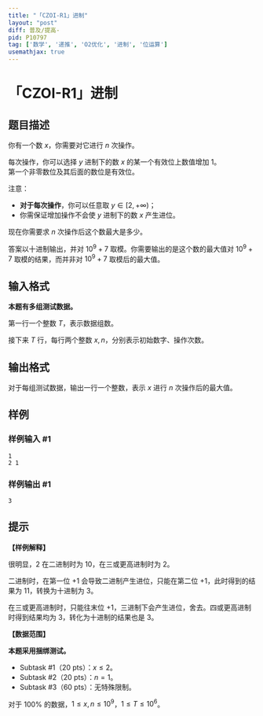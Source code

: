 ```yaml
---
title: "「CZOI-R1」进制"
layout: "post"
diff: 普及/提高-
pid: P10797
tag: ['数学', '递推', 'O2优化', '进制', '位运算']
usemathjax: true
---
```


# 「CZOI-R1」进制
## 题目描述

你有一个数 $x$，你需要对它进行 $n$ 次操作。

每次操作，你可以选择 $y$ 进制下的数 $x$ 的某一个有效位上数值增加 $1$。  
第一个非零数位及其后面的数位是有效位。

注意：
* **对于每次操作**，你可以任意取 $y\in[2,+\infty)$；
* 你需保证增加操作不会使 $y$ 进制下的数 $x$ 产生进位。

现在你需要求 $n$ 次操作后这个数最大是多少。

答案以十进制输出，并对 $10^9+7$ 取模。你需要输出的是这个数的最大值对 $10^9+7$ 取模的结果，而并非对 $10^9+7$ 取模后的最大值。
## 输入格式

**本题有多组测试数据。**

第一行一个整数 $T$，表示数据组数。

接下来 $T$ 行，每行两个整数 $x,n$，分别表示初始数字、操作次数。
## 输出格式

对于每组测试数据，输出一行一个整数，表示 $x$ 进行 $n$ 次操作后的最大值。
## 样例

### 样例输入 #1
```
1
2 1
```
### 样例输出 #1
```
3
```
## 提示

**【样例解释】**

很明显，$2$ 在二进制时为 $10$，在三或更高进制时为 $2$。

二进制时，在第一位 $+1$ 会导致二进制产生进位，只能在第二位 $+1$，此时得到的结果为 $11$，转换为十进制为 $3$。

在三或更高进制时，只能往末位 $+1$，三进制下会产生进位，舍去。四或更高进制时得到结果均为 $3$，转化为十进制的结果也是 $3$。

**【数据范围】**

**本题采用捆绑测试。**
- Subtask #1（$20\text{ pts}$）：$x\le 2$。
- Subtask #2（$20\text{ pts}$）：$n=1$。
- Subtask #3（$60\text{ pts}$）：无特殊限制。

对于 $100\%$ 的数据，$1\le x,n\le10^9$，$1\le T\le10^6$。
